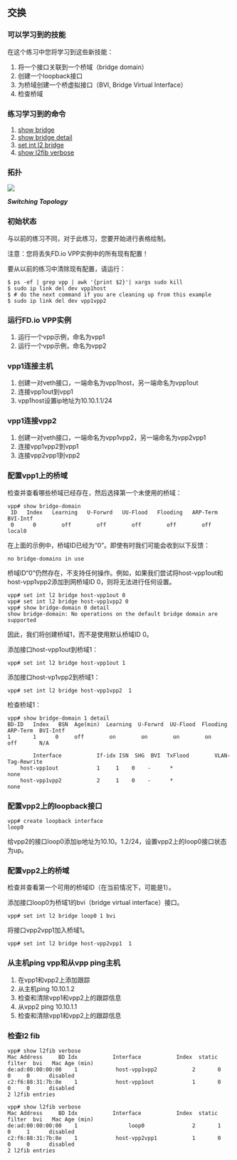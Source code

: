 ## 交换

### 可以学习到的技能

在这个练习中您将学习到这些新技能：
1. 将一个接口关联到一个桥域（bridge domain）
2. 创建一个loopback接口
3. 为桥域创建一个桥虚拟接口（BVI, Bridge Virtual Interface）
4. 检查桥域

### 练习学习到的命令
1. [show bridge]()
2. [show bridge detail]()
3. [set int l2 bridge]()
4. [show l2fib verbose]()

### 拓扑
![](https://github.com/penybai/vpp-docs/blob/master/images/switching_topology.jpeg)

***Switching Topology***

### 初始状态

与以前的练习不同，对于此练习，您要开始进行表格绘制。

注意：您将丢失FD.io VPP实例中的所有现有配置！

要从以前的练习中清除现有配置，请运行：

```
$ ps -ef | grep vpp | awk '{print $2}'| xargs sudo kill
$ sudo ip link del dev vpp1host
$ # do the next command if you are cleaning up from this example
$ sudo ip link del dev vpp1vpp2
```

### 运行FD.io VPP实例

1. 运行一个vpp示例，命名为vpp1
2. 运行一个vpp示例，命名为vpp2

### vpp1连接主机

1. 创建一对veth接口，一端命名为vpp1host，另一端命名为vpp1out 
2. 连接vpp1out到vpp1
3. vpp1host设置ip地址为10.10.1.1/24

### vpp1连接vpp2

1. 创建一对veth接口，一端命名为vpp1vpp2，另一端命名为vpp2vpp1 
2. 连接vpp1vpp2到vpp1
3. 连接vpp2vpp1到vpp2

### 配置vpp1上的桥域

检查并查看哪些桥域已经存在，然后选择第一个未使用的桥域：

```
vpp# show bridge-domain
 ID   Index   Learning   U-Forwrd   UU-Flood   Flooding   ARP-Term     BVI-Intf
 0      0        off        off        off        off        off        local0
```

在上面的示例中，桥域ID已经为“0”。即使有时我们可能会收到以下反馈：

```
no bridge-domains in use
```

桥域ID“0”仍然存在，不支持任何操作。例如，如果我们尝试将host-vpp1out和host-vpp1vpp2添加到网桥域ID 0，则将无法进行任何设置。

```
vpp# set int l2 bridge host-vpp1out 0
vpp# set int l2 bridge host-vpp1vpp2 0
vpp# show bridge-domain 0 detail
show bridge-domain: No operations on the default bridge domain are supported
```

因此，我们将创建桥域1，而不是使用默认桥域ID 0。

添加接口host-vpp1out到桥域1：

```
vpp# set int l2 bridge host-vpp1out 1
```

添加接口host-vp1vpp2到桥域1：

```
vpp# set int l2 bridge host-vpp1vpp2  1
```

检查桥域1：

```
vpp# show bridge-domain 1 detail
BD-ID   Index   BSN  Age(min)  Learning  U-Forwrd  UU-Flood  Flooding  ARP-Term  BVI-Intf
1       1      0     off        on        on        on        on       off       N/A

        Interface           If-idx ISN  SHG  BVI  TxFlood        VLAN-Tag-Rewrite
    host-vpp1out            1     1    0    -      *                 none
    host-vpp1vpp2           2     1    0    -      *                 none
```

### 配置vpp2上的loopback接口

```
vpp# create loopback interface
loop0
```

给vpp2的接口loop0添加ip地址为10.10。1.2/24，设置vpp2上的loop0接口状态为up。

### 配置vpp2上的桥域

检查并查看第一个可用的桥域ID（在当前情况下，可能是1）。

添加接口loop0为桥域1的bvi（bridge virtual interface）接口。

```
vpp# set int l2 bridge loop0 1 bvi
```

将接口vpp2vpp1加入桥域1。

```
vpp# set int l2 bridge host-vpp2vpp1  1
```

### 从主机ping vpp和从vpp ping主机

1. 在vpp1和vpp2上添加跟踪
2. 从主机ping 10.10.1.2
3. 检查和清除vpp1和vpp2上的跟踪信息
4. 从vpp2 ping 10.10.1.1
5. 检查和清除vpp1和vpp2上的跟踪信息

### 检查l2 fib
```
vpp# show l2fib verbose
Mac Address     BD Idx           Interface           Index  static  filter  bvi   Mac Age (min)
de:ad:00:00:00:00    1            host-vpp1vpp2           2       0       0     0      disabled
c2:f6:88:31:7b:8e    1            host-vpp1out            1       0       0     0      disabled
2 l2fib entries
```

```
vpp# show l2fib verbose
Mac Address     BD Idx           Interface           Index  static  filter  bvi   Mac Age (min)
de:ad:00:00:00:00    1                loop0               2       1       0     1      disabled
c2:f6:88:31:7b:8e    1            host-vpp2vpp1           1       0       0     0      disabled
2 l2fib entries
```